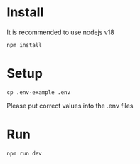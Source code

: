 # Install

It is recommended to use nodejs v18

```
npm install
```

# Setup

```
cp .env-example .env
```

Please put correct values into the .env files

# Run

```
npm run dev
```

